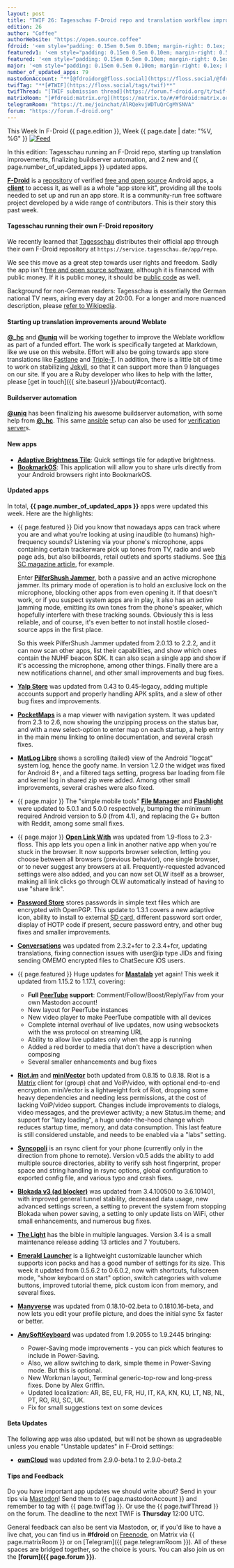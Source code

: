 ```yaml
---
layout: post
title: "TWIF 26: Tagesschau F-Droid repo and translation workflow improvement"
edition: 26
author: "Coffee"
authorWebsite: "https://open.source.coffee"
fdroid: '<em style="padding: 0.15em 0.5em 0.10em; margin-right: 0.1ex; border-style: solid; border-width: medium; border-radius: 1em; color: #0d47a1; font-style: normal; font-weight: bold;">F-Droid</em>'
featuredv1: '<em style="padding: 0.15em 0.5em 0.10em; margin-right: 0.5ex; box-shadow: 0.1em 0.05em 0.1em rgba(0, 0, 0, 0.3); border-radius: 1em; color: black; background: linear-gradient(orange, yellow);">Featured</em>'
featured: '<em style="padding: 0.15em 0.5em 0.10em; margin-right: 0.1ex; border-style: solid; border-width: medium; border-radius: 1em; color: orange; font-style: normal; font-weight: bold;">Featured</em>'
major: '<em style="padding: 0.15em 0.5em 0.10em; margin-right: 0.1ex; border-style: solid; border-width: medium; border-radius: 1em; color: #8ab000; font-style: normal; font-weight: bold;">Major</em>'
number_of_updated_apps: 79
mastodonAccount: "**[@fdroidorg@floss.social](https://floss.social/@fdroidorg)**"
twifTag: "**[#TWIF](https://floss.social/tags/twif)**"
twifThread: "[TWIF submission thread](https://forum.f-droid.org/t/twif-submission-thread)"
matrixRoom: "[#fdroid:matrix.org](https://matrix.to/#/#fdroid:matrix.org)"
telegramRoom: "https://t.me/joinchat/AlRQekvjWDTuQrCgMYSNVA"
forum: "https://forum.f-droid.org"
---
```


This Week In F-Droid {{ page.edition }}, Week {{ page.date | date: "%V, %G" }} <a href="{{ site.baseurl }}/feed.xml"><img src="{% asset Feed-icon-16x16.png %}" alt="Feed"></a>

In this edition: Tagesschau running an F-Droid repo, starting up translation improvements, finalizing buildserver automation, and 2 new and {{ page.number_of_updated_apps }} updated apps.
<!--more-->

**[F-Droid](https://f-droid.org/)** is a [repository](https://f-droid.org/packages/) of verified [free and open source](https://en.wikipedia.org/wiki/Free_and_open-source_software) Android apps, a **[client](https://f-droid.org/packages/org.fdroid.fdroid/)** to access it, as well as a whole "app store kit", providing all the tools needed to set up and run an app store. It is a community-run free software project developed by a wide range of contributors. This is their story this past week.

#### Tagesschau running their own F-Droid repository

We recently learned that [Tagesschau](https://en.wikipedia.org/wiki/Tagesschau_(German_TV_series)) distributes their official app through their own F-Droid repository at `https://service.tagesschau.de/app/repo`.

We see this move as a great step towards user rights and freedom. Sadly the app isn't [free and open source software](https://en.wikipedia.org/wiki/Free_and_open-source_software), although it is financed with public money. If it is public money, it should be [public code](https://publiccode.eu) as well.

Background for non-German readers: Tagesschau is essentially the German national TV news, airing every day at 20:00. For a longer and more nuanced description, please [refer to Wikipedia](https://en.wikipedia.org/wiki/Tagesschau_(German_TV_series)).

#### Starting up translation improvements around Weblate

**[@\_hc](https://forum.f-droid.org/u/hans)** and **[@uniq](https://chaos.social/@uniq)** will be working together to improve the Weblate workflow as part of a funded effort. The work is specifically targeted at Markdown, like we use on this website. Effort will also be going towards app store translations like [Fastlane](https://fastlane.tools) and [Triple-T](https://github.com/Triple-T). In addition, there is a little bit of time to work on stabilizing [Jekyll](https://jekyllrb.com), so that it can support more than 9 languages on our site. If you are a Ruby developer who likes to help with the latter, please [get in touch]({{ site.baseurl }}/about/#contact).

#### Buildserver automation

**[@uniq](https://chaos.social/@uniq)** has been finalizing his awesome buildserver automation, with some help from **[@\_hc](https://forum.f-droid.org/u/hans)**. This same [ansible](https://en.wikipedia.org/wiki/Ansible_%28software%29) setup can also be used for [verification server](https://reproducible-builds.org)s.

#### New apps

* **[Adaptive Brightness Tile](https://f-droid.org/packages/com.rascarlo.adaptive.brightness.tile/)**: Quick settings tile for adaptive brightness.
* **[BookmarkOS](https://f-droid.org/packages/com.weskenyon.bookmarkos/)**: This application will allow you to share urls directly from your Android browsers right into BookmarkOS.

#### Updated apps

In total, **{{ page.number_of_updated_apps }}** apps were updated this week. Here are the highlights:

* {{ page.featured }} Did you know that nowadays apps can track where you are and what you're looking at using inaudible (to humans) high-frequency sounds? Listening via your phone's microphone, apps containing certain trackerware pick up tones from TV, radio and web page ads, but also billboards, retail outlets and sports stadiums. See [this SC magazine article](https://www.scmagazineuk.com/invasive-apps-track-ultrasonic-sounds-via-mobile-microphone/article/1474717), for example.

  Enter **[PilferShush Jammer](https://f-droid.org/packages/cityfreqs.com.pilfershushjammer/)**, both a passive and an active microphone jammer. Its primary mode of operation is to hold an exclusive lock on the microphone, blocking other apps from even opening it. If that doesn't work, or if you suspect system apps are in play, it also has an active jamming mode, emitting its own tones from the phone's speaker, which hopefully interfere with these tracking sounds. Obviously this is less reliable, and of course, it's even better to not install hostile closed-source apps in the first place.

  So this week PilferShush Jammer updated from 2.0.13 to 2.2.2, and it can now scan other apps, list their capabilities, and show which ones contain the NUHF beacon SDK. It can also scan a single app and show if it's accessing the microphone, among other things. Finally there are a new notifications channel, and other small improvements and bug fixes.

* **[Yalp Store](https://f-droid.org/packages/com.github.yeriomin.yalpstore/)** was updated from 0.43 to 0.45-legacy, adding multiple accounts support and properly handling APK splits, and a slew of other bug fixes and improvements.

* **[PocketMaps](https://f-droid.org/packages/com.junjunguo.pocketmaps/)** is a map viewer with navigation system. It was updated from 2.3 to 2.6, now showing the unzipping process on the status bar, and with a new select-option to enter map on each startup, a help entry in the main menu linking to online documentation, and several crash fixes.

* **[MatLog Libre](https://f-droid.org/packages/com.pluscubed.matloglibre/)** shows a scrolling (tailed) view of the Android "logcat" system log, hence the goofy name. In version 1.2.0 the widget was fixed for Android 8+, and a filtered tags setting, progress bar loading from file and kernel log in shared zip were added. Among other small improvements, several crashes were also fixed.

* {{ page.major }} The "simple mobile tools" **[File Manager](https://f-droid.org/packages/com.simplemobiletools.filemanager/)** and **[Flashlight](https://f-droid.org/packages/com.simplemobiletools.flashlight/)** were updated to 5.0.1 and 5.0.0 respectively, bumping the minimum required Android version to 5.0 (from 4.1), and replacing the G+ button with Reddit, among some small fixes.

* {{ page.major }} **[Open Link With](https://f-droid.org/packages/com.tasomaniac.openwith.floss/)** was updated from 1.9-floss to 2.3-floss. This app lets you open a link in another native app when you're stuck in the browser. It now supports browser selection, letting you choose between all browsers (previous behavior), one single browser, or to never suggest any browsers at all. Frequently-requested advanced settings were also added, and you can now set OLW itself as a browser, making all link clicks go through OLW automatically instead of having to use "share link".

* **[Password Store](https://f-droid.org/packages/com.zeapo.pwdstore/)** stores passwords in simple text files which are encrypted with OpenPGP. This update to 1.3.1 covers a new adaptive icon, ability to install to external [SD card](https://en.wikipedia.org/wiki/Secure_Digital), different password sort order, display of HOTP code if present, secure password entry, and other bug fixes and smaller improvements.

* **[Conversations](https://f-droid.org/packages/eu.siacs.conversations/)** was updated from 2.3.2+fcr to 2.3.4+fcr, updating translations, fixing connection issues with user@ip type JIDs and fixing sending OMEMO encrypted files to ChatSecure iOS users.

* {{ page.featured }} Huge updates for **[Mastalab](https://f-droid.org/packages/fr.gouv.etalab.mastodon/)** yet again! This week it updated from 1.15.2 to 1.17.1, covering:
  - **Full [PeerTube](https://en.wikipedia.org/wiki/PeerTube) support**: Comment/Follow/Boost/Reply/Fav from your own Mastodon account!
  - New layout for PeerTube instances
  - New video player to make PeerTube compatible with all devices
  - Complete internal overhaul of live updates, now using websockets with the wss protocol on streaming URL
  - Ability to allow live updates only when the app is running
  - Added a red border to media that don't have a description when composing
  - Several smaller enhancements and bug fixes

* **[Riot.im](https://f-droid.org/packages/im.vector.alpha/)** and **[miniVector](https://f-droid.org/packages/com.lavadip.miniVector/)** both updated from 0.8.15 to 0.8.18. Riot is a [Matrix](https://matrix.org) client for (group) chat and VoiP/video, with optional end-to-end encryption. miniVector is a lightweight fork of Riot, dropping some heavy dependencies and needing less permissions, at the cost of lacking VoiP/video support. Changes include improvements to dialogs, video messages, and the previewer activity; a new Status.im theme; and support for "lazy loading", a huge under-the-hood change which reduces startup time, memory, and data consumption. This last feature is still considered unstable, and needs to be enabled via a "labs" setting.

* **[Syncopoli](https://f-droid.org/packages/org.amoradi.syncopoli/)** is an rsync client for your phone (currently only in the direction from phone to remote). Version v0.5 adds the ability to add multiple source directories, ability to verify ssh host fingerprint, proper space and string handling in rsync options, global configuration to exported config file, and various typo and crash fixes.

* **[Blokada v3 (ad blocker)](https://f-droid.org/packages/org.blokada.alarm/)** was updated from 3.4.100500 to 3.6.101401, with improved general tunnel stability, decreased data usage, new advanced settings screen, a setting to prevent the system from stopping Blokada when power saving, a setting to only update lists on WiFi, other small enhancements, and numerous bug fixes.

* **[The Light](https://f-droid.org/packages/org.hlwd.bible/)** has the bible in multiple languages. Version 3.4 is a small maintenance release adding 13 articles and 7 Youtubers.

* **[Emerald Launcher](https://f-droid.org/packages/ru.henridellal.emerald/)** is a lightweight customizable launcher which supports icon packs and has a good number of settings for its size. This week it updated from 0.5.6.2 to 0.6.0.2, now with shortcuts, fullscreen mode, "show keyboard on start" option, switch categories with volume buttons, improved tutorial theme, pick custom icon from memory, and several fixes.

* **[Manyverse](https://f-droid.org/packages/se.manyver/)** was updated from 0.18.10-02.beta to 0.1810.16-beta, and now lets you edit your profile picture, and does the initial sync 5x faster or better.

* **[AnySoftKeyboard](https://f-droid.org/packages/com.menny.android.anysoftkeyboard/)** was updated from 1.9.2055 to 1.9.2445 bringing:
  - Power-Saving mode improvements - you can pick which features to include in Power-Saving.
  - Also, we allow switching to dark, simple theme in Power-Saving mode. But this is optional.
  - New Workman layout, Terminal generic-top-row and long-press fixes. Done by Alex Griffin.
  - Updated localization: AR, BE, EU, FR, HU, IT, KA, KN, KU, LT, NB, NL, PT, RO, RU, SC, UK.
  - Fix for small suggestions text on some devices

#### Beta Updates

The following app was also updated, but will not be shown as upgradeable unless you enable "Unstable updates" in F-Droid settings:

* **[ownCloud](https://f-droid.org/packages/com.owncloud.android/)** was updated from 2.9.0-beta.1 to 2.9.0-beta.2

#### Tips and Feedback

Do you have important app updates we should write about? Send in your tips via [Mastodon](https://joinmastodon.org)! Send them to {{ page.mastodonAccount }} and remember to tag with {{ page.twifTag }}. Or use the {{ page.twifThread }} on the forum. The deadline to the next TWIF is **Thursday** 12:00 UTC.

General feedback can also be sent via Mastodon, or, if you'd like to have a live chat, you can find us in **#fdroid** on [Freenode](https://freenode.net), on Matrix via {{ page.matrixRoom }} or on [Telegram]({{ page.telegramRoom }}). All of these spaces are bridged together, so the choice is yours. You can also join us on the **[forum]({{ page.forum }})**.

